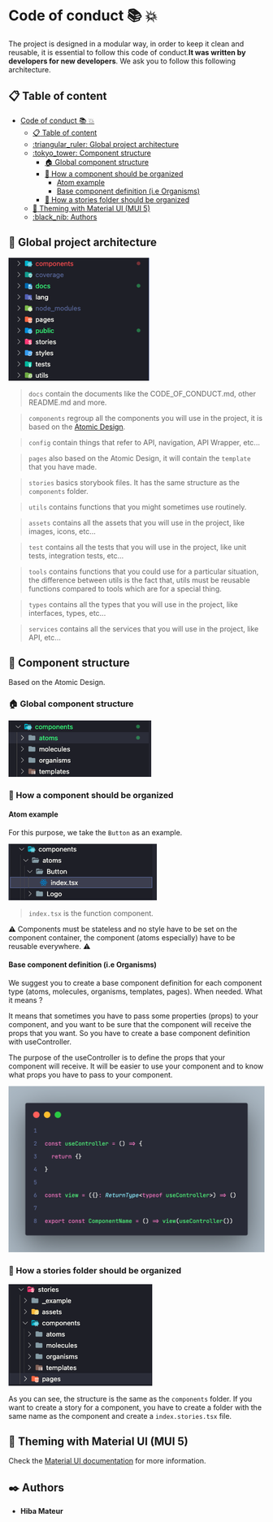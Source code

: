 # Code of conduct :books: :boom:


The project is designed in a modular way, in order to keep it clean and reusable,
it is essential to follow this code of conduct.**It was written by developers for new developers**.
We ask you to follow this following architecture.

## :clipboard:  Table of content

- [Code of conduct :books: :boom:](#code-of-conduct-books-boom)
	- [:clipboard:  Table of content](#clipboard--table-of-content)
	- [:triangular\_ruler: Global project architecture](#triangular_ruler-global-project-architecture)
	- [:tokyo\_tower: Component structure](#tokyo_tower-component-structure)
		- [:house: Global component structure](#house-global-component-structure)
		- [:ledger: How a component should be organized](#ledger-how-a-component-should-be-organized)
			- [Atom example](#atom-example)
			- [Base component definition (i.e Organisms)](#base-component-definition-ie-organisms)
		- [:ledger: How a stories folder should be organized](#ledger-how-a-stories-folder-should-be-organized)
	- [:pencil: Theming with Material UI (MUI 5)](#pencil-theming-with-material-ui-mui-5)
	- [:black\_nib: Authors](#black_nib-authors)

## :triangular_ruler: Global project architecture

![global_archi](/public/assets/global_archi.png)

>`docs` contain the documents like the CODE_OF_CONDUCT.md, other README.md and more.

>`components` regroup all the components you will use in the project, it is based on the [Atomic Design](../README.md).

>`config` contain things that refer to API, navigation, API Wrapper, etc...

>`pages` also based on the Atomic Design, it will contain the `template` that you have made.

>`stories` basics storybook files. It has the same structure as the `components` folder.

>`utils` contains functions that you might sometimes use routinely.

>`assets` contains all the assets that you will use in the project, like images, icons, etc...

>`test` contains all the tests that you will use in the project, like unit tests, integration tests, etc...

>`tools` contains functions that you could use for a particular situation, the difference between utils is the fact that, utils must be reusable functions compared to tools which are for a special thing.

> `types` contains all the types that you will use in the project, like interfaces, types, etc...

> `services` contains all the services that you will use in the project, like API, etc...


## :tokyo_tower: Component structure

Based on the Atomic Design.

### :house: Global component structure

![global_component_archi](/public/assets/component_archi.png)


### :ledger: How a component should be organized

#### Atom example

For this purpose, we take the `Button` as an example.

![atom_example_component](/public/assets/component_atom_example.png)

>`index.tsx` is the function component.

:warning: Components must be stateless and no style have to be set on the component container, the component (atoms especially) have to be reusable everywhere. :warning:

#### Base component definition (i.e Organisms)
We suggest you to create a base component definition for each component type (atoms, molecules, organisms, templates, pages). When needed. What it means ?

It means that sometimes you have to pass some properties (props) to your component, and you want to be sure that the component will receive the props that you want. So you have to create a base component definition with useController.

The purpose of the useController is to define the props that your component will receive. It will be easier to use your component and to know what props you have to pass to your component.

![base_component_definition](/public/assets/base_component_definition.png)

### :ledger: How a stories folder should be organized
![stories_archi](/public/assets/stories_archi.png)

As you can see, the structure is the same as the `components` folder.
If you want to create a story for a component, you have to create a folder with the same name as the component and create a `index.stories.tsx` file.

## :pencil: Theming with Material UI (MUI 5)

Check the [Material UI documentation](https://mui.com/customization/theming/) for more information.

## :black_nib: Authors

* **Hiba Mateur**
